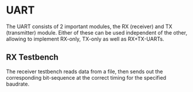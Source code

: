 # UART
The UART consists of 2 important modules, the RX (receiver) and TX (transmitter) module. Either of these can be used independent of the other, allowing to implement RX-only, TX-only as well as RX+TX-UARTs.

## RX Testbench
The receiver testbench reads data from a file, then sends out the corresponding bit-sequence at the correct timing for the specified baudrate.
